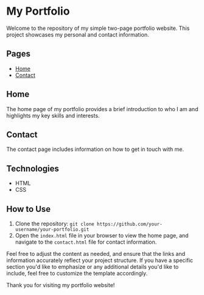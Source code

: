 # My Portfolio

Welcome to the repository of my simple two-page portfolio website. This project showcases my personal and contact information.

## Pages
- [Home](#home)
- [Contact](#contact)

## Home
The home page of my portfolio provides a brief introduction to who I am and highlights my key skills and interests.

## Contact
The contact page includes information on how to get in touch with me.

## Technologies

- HTML
- CSS
  
## How to Use
1. Clone the repository: `git clone https://github.com/your-username/your-portfolio.git`
2. Open the `index.html` file in your browser to view the home page, and navigate to the `contact.html` file for contact information.


Feel free to adjust the content as needed, and ensure that the links and information accurately reflect your project structure. If you have a specific section you'd like to emphasize or any additional details you'd like to include, feel free to customize the template accordingly.

Thank you for visiting my portfolio website!

